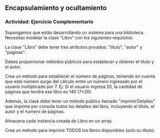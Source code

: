 ## Encapsulamiento y ocultamiento

### Actividad: Ejercicio Complementario

Supongamos que estás desarrollando un sistema para una biblioteca. Necesitas modelar la clase "Libro" con los siguientes requisitos:

La clase "Libro" debe tener tres atributos privados: "titulo", "autor" y "paginas".

Debes proporcionar métodos públicos para establecer y obtener el título y el autor.

Crea un método para establecer el número de páginas, teniendo en cuenta que este número surge del cálculo entre un número ingresado por el usuario multiplicado por 7. Ej: Si el usuario ingresa 20, la cantidad de páginas que tendrá ese libro es 140 (7*20).

Además, la clase debe tener un método público llamado "imprimirDetalles" que imprime por consola todos los detalles del libro, incluyendo el título, el autor y el número de páginas.

Almacena cada instancia creada  de Libro en un array.

Crea un método para imprimir TODOS los libros disponibles (solo su título).

